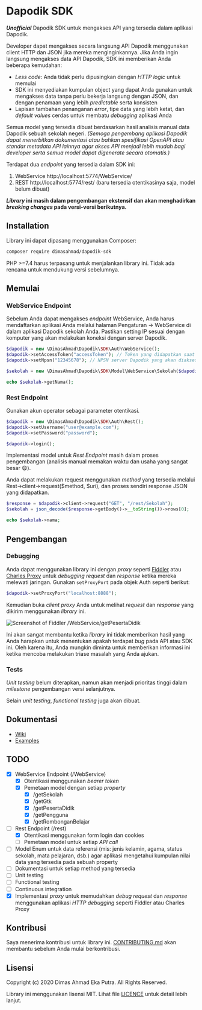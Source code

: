 # Dapodik SDK

***Unofficial*** Dapodik SDK untuk mengakses API yang tersedia dalam aplikasi Dapodik.

Developer dapat mengakses secara langsung API Dapodik menggunakan client HTTP dan JSON jika mereka menginginkannya. Jika Anda ingin langsung mengakses data API Dapodik, SDK ini memberikan Anda beberapa kemudahan:

- *Less code*: Anda tidak perlu dipusingkan dengan *HTTP logic* untuk memulai
- SDK ini menyediakan kumpulan object yang dapat Anda gunakan untuk mengakses data tanpa perlu bekerja langsung dengan JSON, dan dengan penamaan yang lebih *predictable* serta konsisten
- Lapisan tambahan penanganan *error*, tipe data yang lebih ketat, dan *default values* cerdas untuk membatu *debugging* aplikasi Anda 

Semua model yang tersedia dibuat berdasarkan hasil analisis manual data Dapodik sebuah sekolah negeri. *(Semoga pengembang aplikasi Dapodik dapat menerbitkan dokumentasi atau bahkan spesifikasi OpenAPI atau standar metadata API lainnya agar akses API menjadi lebih mudah bagi developer serta semua model dapat digenerate secara otomatis.)*

Terdapat dua *endpoint* yang tersedia dalam SDK ini:
1. WebService http://localhost:5774/WebService/
2. REST http://localhost:5774/rest/ (baru tersedia otentikasinya saja, model belum dibuat)

***Library* ini masih dalam pengembangan ekstensif dan akan menghadirkan *breaking changes* pada versi-versi berikutnya.** 

## Installation

Library ini dapat dipasang menggunakan Composer:

```bash
composer require dimasahmad/dapodik-sdk
```

PHP >=7.4 harus terpasang untuk menjalankan library ini. Tidak ada rencana untuk mendukung versi sebelumnya. 

## Memulai

### WebService Endpoint

Sebelum Anda dapat mengakses *endpoint* WebService, Anda harus mendaftarkan aplikasi Anda melalui halaman Pengaturan -> WebService di dalam aplikasi Dapodik sekolah Anda. Pastikan setting IP sesuai dengan komputer yang akan melakukan koneksi dengan server Dapodik.

```php
$dapodik = new \DimasAhmad\Dapodik\SDK\Auth\WebService();
$dapodik->setAccessToken("accessToken"); // Token yang didapatkan saat registrasi aplikasi
$dapodik->setNpsn("12345678"); // NPSN server Dapodik yang akan diakses

$sekolah = new \DimasAhmad\Dapodik\SDK\Model\WebService\Sekolah($dapodik);

echo $sekolah->getNama();
```

### Rest Endpoint

Gunakan akun operator sebagai parameter otentikasi.

```php
$dapodik = new \DimasAhmad\Dapodik\SDK\Auth\Rest();
$dapodik->setUsername("user@example.com");
$dapodik->setPassword("password");

$dapodik->login();
```

Implementasi model untuk *Rest Endpoint* masih dalam proses pengembangan (analisis manual memakan waktu dan usaha yang sangat besar 😩).

Anda dapat melakukan request menggunakan *method* yang tersedia melalui Rest->client->request($method, $uri), dan proses sendiri response JSON yang didapatkan.

```php
$response = $dapodik->client->request("GET", "/rest/Sekolah");
$sekolah = json_decode($response->getBody()->__toString())->rows[0];

echo $sekolah->nama;
```

## Pengembangan

### Debugging

Anda dapat menggunakan library ini dengan *proxy* seperti [Fiddler](http://www.telerik.com/fiddler) atau [Charles Proxy](https://www.charlesproxy.com/) untuk *debugging request* dan *response* ketika mereka melewati jaringan. Gunakan `setProxyPort` pada objek Auth seperti berikut:

```php
$dapodik->setProxyPort("localhost:8888");
```

Kemudian buka *client* *proxy* Anda untuk melihat *request* dan *response* yang dikirim menggunakan *library* ini.

![Screenshot of Fiddler /WebService/getPesertaDidik](https://github.com/dimasahmad/dapodik-sdk/blob/master/docs/images/fiddler.png)

Ini akan sangat membantu ketika *library* ini tidak memberikan hasil yang Anda harapkan untuk menentukan apakah terdapat *bug* pada API atau SDK ini. Oleh karena itu, Anda mungkin diminta untuk memberikan informasi ini ketika mencoba melakukan triase masalah yang Anda ajukan. 

### Tests

*Unit testing* belum diterapkan, namun akan menjadi prioritas tinggi dalam *milestone* pengembangan versi selanjutnya.

Selain *unit testing*, *functional testing* juga akan dibuat. 

## Dokumentasi

- [Wiki](https://github.com/dimasahmad/dapodik-sdk/wiki)
- [Examples](https://github.com/dimasahmad/dapodik-sdk/wiki/Examples)

## TODO

 - [x] WebService Endpoint (/WebService)
    - [x] Otentikasi menggunakan *bearer token*
    - [x] Pemetaan model dengan setiap *property*
        - [x] /getSekolah
        - [x] /getGtk
        - [x] /getPesertaDidik
        - [x] /getPengguna
        - [x] /getRombonganBelajar
 - [ ] Rest Endpoint (/rest)
    - [x] Otentikasi menggunakan form login dan cookies
    - [ ] Pemetaan model untuk setiap *API call*
 - [ ] Model Enum untuk data referensi (mis: jenis kelamin, agama, status sekolah, mata pelajaran, dsb.) agar aplikasi mengetahui kumpulan nilai data yang tersedia pada sebuah property
 - [ ] Dokumentasi untuk setiap method yang tersedia
 - [ ] Unit testing
 - [ ] Functional testing
 - [ ] Continuous integration
 - [x] Implementasi *proxy* untuk memudahkan *debug request* dan *response* menggunakan aplikasi *HTTP debugging* seperti Fiddler atau Charles Proxy
    
## Kontribusi

Saya menerima kontribusi untuk library ini. [CONTRIBUTING.md](CONTRIBUTING.md) akan membantu sebelum Anda mulai berkontribusi.

## Lisensi

Copyright (c) 2020 Dimas Ahmad Eka Putra. All Rights Reserved.

Library ini menggunakan lisensi MIT. Lihat file [LICENCE](LICENSE) untuk detail lebih lanjut.